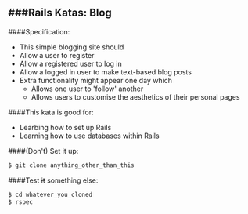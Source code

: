 ###Rails Katas: Blog
-----------------------------------------

####Specification:
 * This simple blogging site should
  * Allow a user to register
  * Allow a registered user to log in
  * Allow a logged in user to make text-based blog posts
* Extra functionality might appear one day which
  * Allows one user to 'follow' another
  * Allows users to customise the aesthetics of their personal pages

####This kata is good for:
 * Learbing how to set up Rails
 * Learning how to use databases within Rails
 
####(Don't) Set it up:
```sh
$ git clone anything_other_than_this
```

####Test ~~it~~ something else:
```sh
$ cd whatever_you_cloned
$ rspec
```
